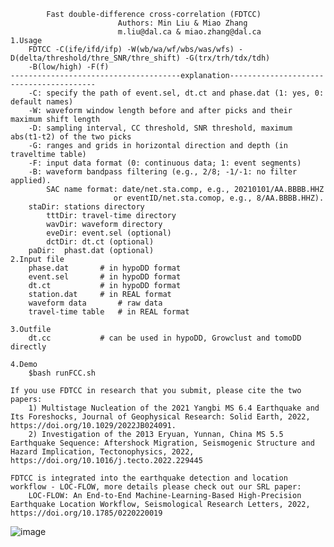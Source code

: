 			Fast double-difference cross-correlation (FDTCC)
							Authors: Min Liu & Miao Zhang
							m.liu@dal.ca & miao.zhang@dal.ca
	1.Usage
		FDTCC -C(ife/ifd/ifp) -W(wb/wa/wf/wbs/was/wfs) -D(delta/threshold/thre_SNR/thre_shift) -G(trx/trh/tdx/tdh) 
		-B(low/high) -F(f)
   	--------------------------------------explanation----------------------------------------
		-C: specify the path of event.sel, dt.ct and phase.dat (1: yes, 0: default names)
		-W: waveform window length before and after picks and their maximum shift length
		-D: sampling interval, CC threshold, SNR threshold, maximum abs(t1-t2) of the two picks
		-G: ranges and grids in horizontal direction and depth (in traveltime table)
		-F: input data format (0: continuous data; 1: event segments)
		-B: waveform bandpass filtering (e.g., 2/8; -1/-1: no filter applied).
      	   	SAC name format: date/net.sta.comp, e.g., 20210101/AA.BBBB.HHZ
                           or eventID/net.sta.comop, e.g., 8/AA.BBBB.HHZ).
		staDir: stations directory
       		tttDir: travel-time directory
       		wavDir: waveform directory
       		eveDir: event.sel (optional)
       		dctDir: dt.ct (optional)       
		paDir:	phast.dat (optional)
	2.Input file
		phase.dat		# in hypoDD format
		event.sel 		# in hypoDD format
		dt.ct     		# in hypoDD format
		station.dat		# in REAL format
		waveform data		# raw data
		travel-time table	# in REAL format

	3.Outfile
		dt.cc			# can be used in hypoDD, Growclust and tomoDD directly

	4.Demo
		$bash runFCC.sh
		
	If you use FDTCC in research that you submit, please cite the two papers:
		1) Multistage Nucleation of the 2021 Yangbi MS 6.4 Earthquake and Its Foreshocks, Journal of Geophysical Research: Solid Earth, 2022, https://doi.org/10.1029/2022JB024091.
		2) Investigation of the 2013 Eryuan, Yunnan, China MS 5.5 Earthquake Sequence: Aftershock Migration, Seismogenic Structure and Hazard Implication, Tectonophysics, 2022, https://doi.org/10.1016/j.tecto.2022.229445
	
	FDTCC is integrated into the earthquake detection and location workflow - LOC-FLOW, more details please check out our SRL paper:  
		LOC-FLOW: An End-to-End Machine-Learning-Based High-Precision Earthquake Location Workflow, Seismological Research Letters, 2022, https://doi.org/10.1785/0220220019
![image](https://github.com/MinLiu19/FDTCC/blob/main/Workflow.jpg)
